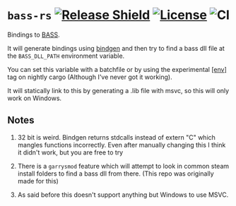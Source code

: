 # ``bass-rs`` [![Release Shield](https://img.shields.io/github/v/release/Vurv78/bass-rs)](https://github.com/Vurv78/bass-rs/releases/latest) [![License](https://img.shields.io/github/license/Vurv78/bass-rs?color=red)](https://opensource.org/licenses/MIT) ![CI](https://github.com/Vurv78/bass-rs/actions/workflows/doc.yml/badge.svg)
Bindings to [BASS](https://www.un4seen.com).  

It will generate bindings using [bindgen](https://github.com/rust-lang/rust-bindgen) and then try to find a bass dll file at the ``BASS_DLL_PATH`` environment variable.  

You can set this variable with a batchfile or by using the experimental [\[env\]](https://doc.rust-lang.org/nightly/cargo/reference/unstable.html#configurable-env) tag on nightly cargo (Although I've never got it working).

It will statically link to this by generating a .lib file with msvc, so this will only work on Windows.  

## Notes
1. 32 bit is weird. Bindgen returns stdcalls instead of extern "C" which mangles functions incorrectly. Even after manually changing this I think it didn't work, but you are free to try

2. There is a ``garrysmod`` feature which will attempt to look in common steam install folders to find a bass dll from there. (This repo was originally made for this)

3. As said before this doesn't support anything but Windows to use MSVC.
